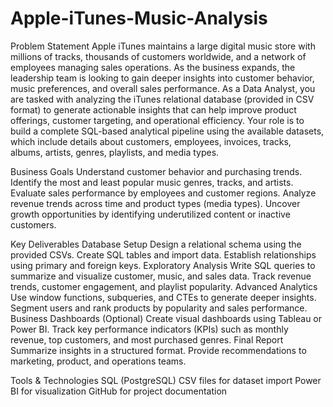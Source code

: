 # Apple-iTunes-Music-Analysis

Problem Statement
Apple iTunes maintains a large digital music store with millions of tracks, thousands of customers worldwide, and a network of employees managing sales operations. As the business expands, the leadership team is looking to gain deeper insights into customer behavior, music preferences, and overall sales performance.
As a Data Analyst, you are tasked with analyzing the iTunes relational database (provided in CSV format) to generate actionable insights that can help improve product offerings, customer targeting, and operational efficiency.
Your role is to build a complete SQL-based analytical pipeline using the available datasets, which include details about customers, employees, invoices, tracks, albums, artists, genres, playlists, and media types.

Business Goals
Understand customer behavior and purchasing trends.
Identify the most and least popular music genres, tracks, and artists.
Evaluate sales performance by employees and customer regions.
Analyze revenue trends across time and product types (media types).
Uncover growth opportunities by identifying underutilized content or inactive customers.

Key Deliverables
Database Setup
Design a relational schema using the provided CSVs.
Create SQL tables and import data.
Establish relationships using primary and foreign keys.
Exploratory Analysis
Write SQL queries to summarize and visualize customer, music, and sales data.
Track revenue trends, customer engagement, and playlist popularity.
Advanced Analytics
Use window functions, subqueries, and CTEs to generate deeper insights.
Segment users and rank products by popularity and sales performance.
Business Dashboards (Optional)
Create visual dashboards using Tableau or Power BI.
Track key performance indicators (KPIs) such as monthly revenue, top customers, and most purchased genres.
Final Report
Summarize insights in a structured format.
Provide recommendations to marketing, product, and operations teams.

Tools & Technologies
SQL (PostgreSQL)
CSV files for dataset import
Power BI for visualization
GitHub for project documentation
